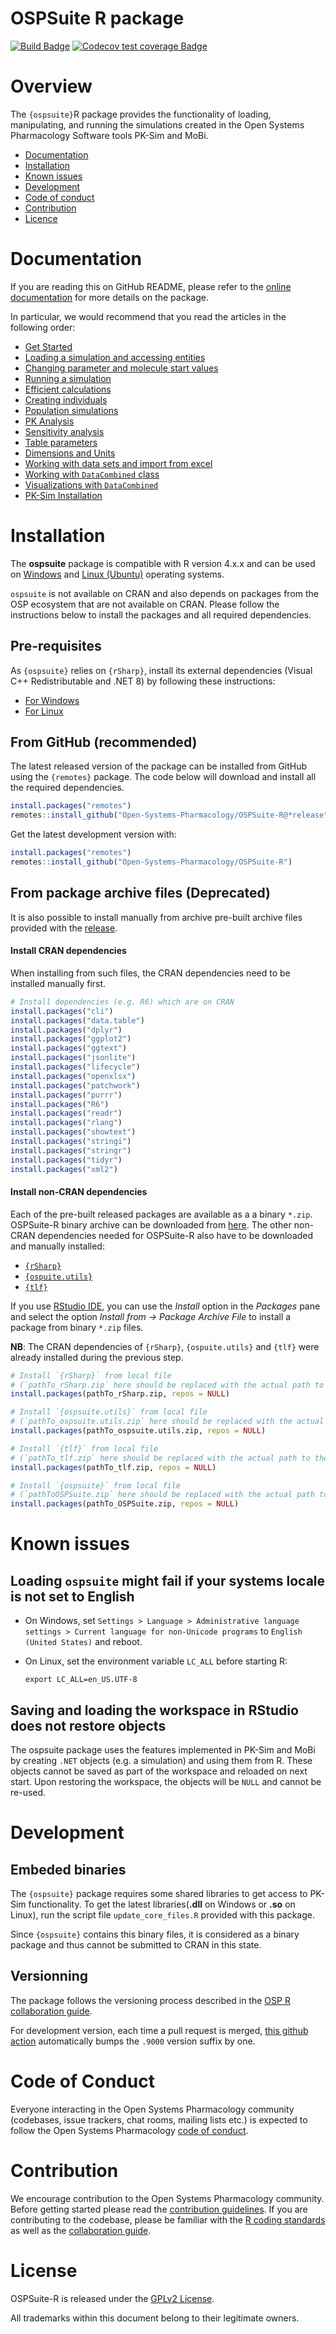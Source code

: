 
# OSPSuite R package

<!-- badges: start -->

[![Build
Badge](https://img.shields.io/github/actions/workflow/status/Open-Systems-Pharmacology/OSPSuite-R/main-workflow.yaml?branch=main&label=Build)](https://github.com/Open-Systems-Pharmacology/OSPSuite-R/actions/workflows/main-workflow.yaml)
[![Codecov test coverage
Badge](https://codecov.io/gh/Open-Systems-Pharmacology/OSPSuite-R/branch/main/graph/badge.svg)](https://app.codecov.io/gh/Open-Systems-Pharmacology/OSPSuite-R?branch=main)

<!-- badges: end -->

# Overview

The `{ospsuite}`R package provides the functionality of loading,
manipulating, and running the simulations created in the Open Systems
Pharmacology Software tools PK-Sim and MoBi.

- [Documentation](#documentation)
- [Installation](#installation)
- [Known issues](#known-issues)
- [Development](#development)
- [Code of conduct](#code-of-conduct)
- [Contribution](#contribution)
- [Licence](#licence)

# Documentation

If you are reading this on GitHub README, please refer to the [online
documentation](https://www.open-systems-pharmacology.org/OSPSuite-R/)
for more details on the package.

In particular, we would recommend that you read the articles in the
following order:

- [Get
  Started](ttps://www.open-systems-pharmacology.org/OSPSuite-R/articles/ospsuite.html)
- [Loading a simulation and accessing
  entities](https://www.open-systems-pharmacology.org/OSPSuite-R/articles/load-get.html)
- [Changing parameter and molecule start
  values](ttps://www.open-systems-pharmacology.org/OSPSuite-R/articles/set-values.html)
- [Running a
  simulation](ttps://www.open-systems-pharmacology.org/OSPSuite-R/articles/run-simulation.html)
- [Efficient
  calculations](ttps://www.open-systems-pharmacology.org/OSPSuite-R/articles/efficient-calculations.html)
- [Creating
  individuals](ttps://www.open-systems-pharmacology.org/OSPSuite-R/articles/create-individual.html)
- [Population
  simulations](ttps://www.open-systems-pharmacology.org/OSPSuite-R/articles/create-run-population.html)
- [PK
  Analysis](ttps://www.open-systems-pharmacology.org/OSPSuite-R/articles/pk-analysis.html)
- [Sensitivity
  analysis](ttps://www.open-systems-pharmacology.org/OSPSuite-R/articles/sensitivity-analysis.html)
- [Table
  parameters](ttps://www.open-systems-pharmacology.org/OSPSuite-R/articles/table-parameters.html)
- [Dimensions and
  Units](ttps://www.open-systems-pharmacology.org/OSPSuite-R/articles/unit-conversion.html)
- [Working with data sets and import from
  excel](ttps://www.open-systems-pharmacology.org/OSPSuite-R/articles/observed-data.html)
- [Working with `DataCombined`
  class](ttps://www.open-systems-pharmacology.org/OSPSuite-R/articles/data-combined.html)
- [Visualizations with
  `DataCombined`](ttps://www.open-systems-pharmacology.org/OSPSuite-R/articles/data-combined-plotting.html)
- [PK-Sim
  Installation](ttps://www.open-systems-pharmacology.org/OSPSuite-R/articles/PKSim-installation.html)

# Installation

The **ospsuite** package is compatible with R version 4.x.x and can be
used on [Windows](#on-windows) and [Linux (Ubuntu)](#on-linux) operating
systems.

`ospsuite` is not available on CRAN and also depends on packages from
the OSP ecosystem that are not available on CRAN. Please follow the
instructions below to install the packages and all required
dependencies.

## Pre-requisites

As `{ospsuite}` relies on `{rSharp}`, install its external dependencies
(Visual C++ Redistributable and .NET 8) by following these instructions:

- [For
  Windows](https://github.com/Open-Systems-Pharmacology/rSharp?tab=readme-ov-file#prerequisites)
- [For
  Linux](https://github.com/Open-Systems-Pharmacology/rSharp?tab=readme-ov-file#ubuntu)

## From GitHub (recommended)

The latest released version of the package can be installed from GitHub
using the `{remotes}` package. The code below will download and install
all the required dependencies.

``` r
install.packages("remotes")
remotes::install_github("Open-Systems-Pharmacology/OSPSuite-R@*release")
```

Get the latest development version with:

``` r
install.packages("remotes")
remotes::install_github("Open-Systems-Pharmacology/OSPSuite-R")
```

## From package archive files (Deprecated)

It is also possible to install manually from archive pre-built archive
files provided with the
[release](https://github.com/Open-Systems-Pharmacology/OSPSuite-R/releases).

#### Install CRAN dependencies

When installing from such files, the CRAN dependencies need to be
installed manually first.

``` r
# Install dependencies (e.g. R6) which are on CRAN
install.packages("cli")
install.packages("data.table")
install.packages("dplyr")
install.packages("ggplot2")
install.packages("ggtext")
install.packages("jsonlite")
install.packages("lifecycle")
install.packages("openxlsx")
install.packages("patchwork")
install.packages("purrr")
install.packages("R6")
install.packages("readr")
install.packages("rlang")
install.packages("showtext")
install.packages("stringi")
install.packages("stringr")
install.packages("tidyr")
install.packages("xml2")
```

#### Install non-CRAN dependencies

Each of the pre-built released packages are available as a a binary
`*.zip`. OSPSuite-R binary archive can be downloaded from
[here](https://github.com/Open-Systems-Pharmacology/OSPSuite-R/releases).
The other non-CRAN dependencies needed for OSPSuite-R also have to be
downloaded and manually installed:

- [`{rSharp}`](https://github.com/Open-Systems-Pharmacology/rSharp/releases/latest)
- [`{ospuite.utils}`](https://github.com/Open-Systems-Pharmacology/OSPSuite.RUtils/releases/latest)
- [`{tlf}`](https://github.com/Open-Systems-Pharmacology/TLF-Library/releases/latest)

If you use [RStudio IDE](https://www.rstudio.com/), you can use the
*Install* option in the *Packages* pane and select the option *Install
from -\> Package Archive File* to install a package from binary `*.zip`
files.

**NB**: The CRAN dependencies of `{rSharp}`, `{ospuite.utils}` and
`{tlf}` were already installed during the previous step.

``` r
# Install `{rSharp}` from local file 
# (`pathTo_rSharp.zip` here should be replaced with the actual path to the `.zip` file)
install.packages(pathTo_rSharp.zip, repos = NULL)

# Install `{ospsuite.utils}` from local file
# (`pathTo_ospsuite.utils.zip` here should be replaced with the actual path to the `.zip` file)
install.packages(pathTo_ospsuite.utils.zip, repos = NULL)

# Install `{tlf}` from local file
# (`pathTo_tlf.zip` here should be replaced with the actual path to the `.zip` file)
install.packages(pathTo_tlf.zip, repos = NULL)

# Install `{ospsuite}` from local file
# (`pathToOSPSuite.zip` here should be replaced with the actual path to the `.zip` file)
install.packages(pathTo_OSPSuite.zip, repos = NULL)
```

# Known issues

## Loading `ospsuite` might fail if your systems locale is not set to English

- On Windows, set
  `Settings > Language > Administrative language settings > Current language for non-Unicode programs`
  to `English (United States)` and reboot.

- On Linux, set the environment variable `LC_ALL` before starting R:

  `export LC_ALL=en_US.UTF-8`

## Saving and loading the workspace in RStudio does not restore objects

The ospsuite package uses the features implemented in PK-Sim and MoBi by
creating `.NET` objects (e.g. a simulation) and using them from R. These
objects cannot be saved as part of the workspace and reloaded on next
start. Upon restoring the workspace, the objects will be `NULL` and
cannot be re-used.

# Development

## Embeded binaries

The `{ospsuite}` package requires some shared libraries to get access to
PK-Sim functionality. To get the latest libraries(**.dll** on Windows or
**.so** on Linux), run the script file `update_core_files.R` provided
with this package.

Since `{ospsuite}` contains this binary files, it is considered as a
binary package and thus cannot be submitted to CRAN in this state.

## Versionning

The package follows the versioning process described in the [OSP R
collaboration
guide](https://dev.open-systems-pharmacology.org/r-development-resources/collaboration_guide#releasing-versions).

For development version, each time a pull request is merged, [this
github
action](https://github.com/Open-Systems-Pharmacology/OSPSuite-R/blob/73f0687bad4671430468c24d1038b45dd6e73b0d/.github/workflows/main-workflow.yaml#L11-L17)
automatically bumps the `.9000` version suffix by one.

# Code of Conduct

Everyone interacting in the Open Systems Pharmacology community
(codebases, issue trackers, chat rooms, mailing lists etc.) is expected
to follow the Open Systems Pharmacology [code of
conduct](https://github.com/Open-Systems-Pharmacology/Suite/blob/master/CODE_OF_CONDUCT.md).

# Contribution

We encourage contribution to the Open Systems Pharmacology community.
Before getting started please read the [contribution
guidelines](https://github.com/Open-Systems-Pharmacology/Suite/blob/master/CONTRIBUTING.md).
If you are contributing to the codebase, please be familiar with the [R
coding
standards](https://dev.open-systems-pharmacology.org/r-development-resources/coding_standards_r)
as well as the [collaboration
guide](https://dev.open-systems-pharmacology.org/r-development-resources/collaboration_guide).

# License

OSPSuite-R is released under the [GPLv2 License](LICENSE).

All trademarks within this document belong to their legitimate owners.
